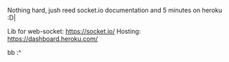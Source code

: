 
Nothing hard, jush reed socket.io documentation and 5 minutes on heroku :D|

Lib for web-socket: https://socket.io/
Hosting: https://dashboard.heroku.com/

bb :^
